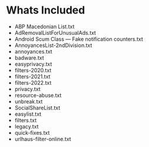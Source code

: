 # Whats Included
- ABP Macedonian List.txt
- AdRemovalListForUnusualAds.txt
- Android Scum Class — Fake notification counters.txt
- AnnoyancesList-2ndDivision.txt
- annoyances.txt
- badware.txt
- easyprivacy.txt
- filters-2020.txt
- filters-2021.txt
- filters-2022.txt
- privacy.txt
- resource-abuse.txt
- unbreak.txt
- SocialShareList.txt
- easylist.txt
- filters.txt
- legacy.txt
- quick-fixes.txt
- urlhaus-filter-online.txt